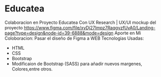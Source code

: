 # Educatea
Colaboracion en Proyecto Educatea Con UX Research | UX/UI
mockup del proyecto
https://www.figma.com/file/xyDj27Impz7RaqgyzfUvA0/Landing-page?type=design&node-id=39-6888&mode=design
Aporte en Mi Coloboracion:
Pasar el diseño de Figma a WEB
Tecnologias Usadas:
  - HTML
  - CSS
  - Bootstrap
  - Modificaion de Bootstrap (SASS) para añadir nuevos margenes, Colores,entre otros.  


